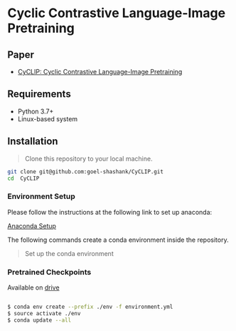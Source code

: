 
# Cyclic Contrastive Language-Image Pretraining

## Paper

- [CyCLIP: Cyclic Contrastive Language-Image Pretraining](https://arxiv.org/abs/2205.14459)
## Requirements
 
- Python 3.7+
- Linux-based system

## Installation

>Clone this repository to your local machine.
```bash
git clone git@github.com:goel-shashank/CyCLIP.git
cd  CyCLIP
```

### Environment Setup

Please follow the instructions at the following link to set up anaconda:

[Anaconda Setup](https://docs.anaconda.com/anaconda/install/index.html)

The following commands create a conda environment inside the repository. 

> Set up the conda environment

### Pretrained Checkpoints

Available on [drive](https://drive.google.com/drive/u/0/folders/1K0kPJZ3MA4KAdx3Fpq25dgW59wIf7M-x)

```bash

$ conda env create --prefix ./env -f environment.yml
$ source activate ./env
$ conda update --all
```
